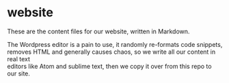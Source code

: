 # website

These are the content files for our website, written in Markdown.

The Wordpress editor is a pain to use, it randomly re-formats code snippets,
removes HTML and generally causes chaos, so we write all our content in real text  
editors like Atom and sublime text, then we copy it over from this repo to our site.
